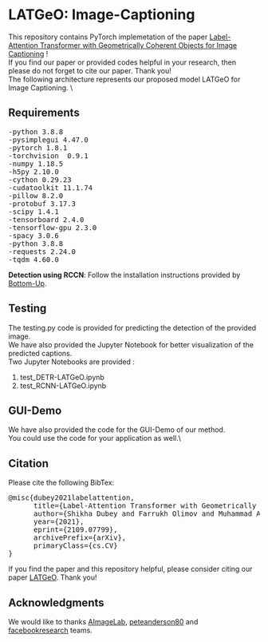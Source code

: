 # LATGeO: Image-Captioning
This repository contains PyTorch implemetation of the paper [Label-Attention Transformer with Geometrically Coherent Objects for Image Captioning](https://arxiv.org/pdf/2109.07799.pdf) ! \
If you find our paper or provided codes helpful in your research, then please do not forget to cite our paper. Thank you! \
The following architecture represents our proposed model LATGeO for Image Captioning. \

## Requirements
<pre>
-python 3.8.8  
-pysimplegui 4.47.0
-pytorch 1.8.1
-torchvision  0.9.1
-numpy 1.18.5
-h5py 2.10.0 
-cython 0.29.23
-cudatoolkit 11.1.74
-pillow 8.2.0
-protobuf 3.17.3
-scipy 1.4.1
-tensorboard 2.4.0
-tensorflow-gpu 2.3.0
-spacy 3.0.6 
-python 3.8.8
-requests 2.24.0
-tqdm 4.60.0 
</pre>
**Detection using RCCN**: Follow the installation instructions provided by [Bottom-Up](https://github.com/peteanderson80/bottom-up-attention).
## Testing
The testing.py code is provided for predicting the detection of the provided image. \
We have also provided the Jupyter Notebook for better visualization of the predicted captions.\
Two Jupyter Notebooks are provided :
1. test_DETR-LATGeO.ipynb
2. test_RCNN-LATGeO.ipynb


## GUI-Demo
We have also provided the code for the GUI-Demo of our method.\
You could use the code for your application as well.\


## Citation
Please cite the following BibTex: 
<pre>
@misc{dubey2021labelattention, 
      title={Label-Attention Transformer with Geometrically Coherent Objects for Image Captioning}, 
      author={Shikha Dubey and Farrukh Olimov and Muhammad Aasim Rafique and Joonmo Kim and Moongu Jeon}, 
      year={2021}, 
      eprint={2109.07799}, 
      archivePrefix={arXiv}, 
      primaryClass={cs.CV} 
}
</pre>
If you find the paper and this repository helpful, please consider citing our paper [LATGeO](https://arxiv.org/pdf/2109.07799.pdf). Thank you!



## Acknowledgments
We would like to thanks [AImageLab](https://github.com/aimagelab/meshed-memory-transformer), [peteanderson80](https://github.com/peteanderson80/bottom-up-attention) and [facebookresearch](https://github.com/facebookresearch/detr) teams.
